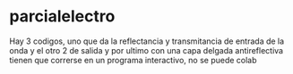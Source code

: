 # parcialelectro
Hay 3 codigos, uno que da la reflectancia y transmitancia de entrada de la onda y el otro 2 de salida y por ultimo con una capa delgada antireflectiva
 tienen que correrse en un programa interactivo, no se puede colab
